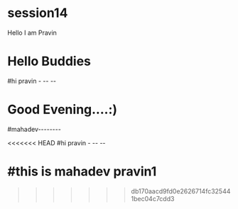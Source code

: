 # session14
 

Hello I am Pravin

# Hello Buddies 

#hi pravin -   -- --

# Good Evening....:)

#mahadev--------



<<<<<<< HEAD
#hi pravin -   -- --

#this is mahadev
 pravin1
=======
>>>>>>> db170aacd9fd0e2626714fc325441bec04c7cdd3
